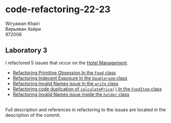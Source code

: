 # code-refactoring-22-23
Wiryawan Khairi <br />
Вирьяван Хайри <br />
972006 <br />

## Laboratory 3
I refactored 5 issues that occur on the [Hotel Management](https://github.com/russkiymalchik/code-refactoring-22-23/tree/main/Hotel%20Management).

- [Refactoring Primitive Obsession In the ```Food``` class](https://github.com/russkiymalchik/code-refactoring-22-23/commit/1bb2dd7ac4dd252fed66b052494638535237c54e)
- [Refactoring Indecent Exposure In the ```Doubleroom``` class](https://github.com/russkiymalchik/code-refactoring-22-23/commit/5d59ef4009f87666dc546ef985f25f7a2bf735a1)
- [Refactoring Invalid Names issue In the ```write``` class](https://github.com/russkiymalchik/code-refactoring-22-23/commit/01467c839a9ee500748872d65abeec0518138b11)
- [Refactoring code duplication of ```calculatePrice()``` In the ```FoodItem``` class](https://github.com/russkiymalchik/code-refactoring-22-23/commit/24d68968e275ffbfebd0ea5f04e5b18f97373b8d)
- [Refactoring Invalid Names issue inside the ```holder``` class](https://github.com/russkiymalchik/code-refactoring-22-23/commit/843ae34756a523e495837da3d0466d630884b668)

</br>
Full description and references in refactoring to the issues are located in the description of the commit.
